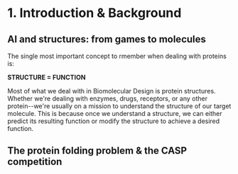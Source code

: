 # 1. Introduction & Background
## AI and structures: from games to molecules
The single most important concept to rmember when dealing with proteins is:

**STRUCTURE = FUNCTION**

Most of what we deal with in Biomolecular Design is protein structures. Whether we're dealing with enzymes, drugs, receptors, or any other protein--we're usually on a mission to understand the structure of our target molecule. This is because once we understand a structure, we can either predict its resulting function or modify the structure to achieve a desired function.

## The protein folding problem & the CASP competition
